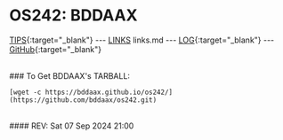 ---
---

# OS242: BDDAAX

[TIPS](TIPS/){:target="_blank"} --- [LINKS](LINKS/) links.md --- [LOG](TXT/mylog.txt){:target="_blank"} --- [GitHub](https://github.com/bddaax/os242/){:target="_blank"}

<br>
### To Get BDDAAX's TARBALL:

```
[wget -c https://bddaax.github.io/os242/](https://github.com/bddaax/os242.git)

```

<br>
#### REV: Sat 07 Sep 2024 21:00
<br>
